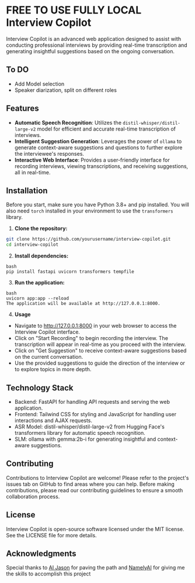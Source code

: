 # FREE TO USE FULLY LOCAL Interview Copilot

Interview Copilot is an advanced web application designed to assist with conducting professional interviews by providing real-time transcription and generating insightful suggestions based on the ongoing conversation.

## To DO

* Add Model selection
* Speaker diarization, split on different roles


## Features

- **Automatic Speech Recognition**: Utilizes the `distil-whisper/distil-large-v2` model for efficient and accurate real-time transcription of interviews.
- **Intelligent Suggestion Generation**: Leverages the power of `ollama` to generate context-aware suggestions and questions to further explore the interviewee's responses.
- **Interactive Web Interface**: Provides a user-friendly interface for recording interviews, viewing transcriptions, and receiving suggestions, all in real-time.

## Installation

Before you start, make sure you have Python 3.8+ and pip installed. You will also need `torch` installed in your environment to use the `transformers` library.

1. **Clone the repository:**

```bash
git clone https://github.com/yourusername/interview-copilot.git
cd interview-copilot
```

2. **Install dependencies:**
```
bash
pip install fastapi uvicorn transformers tempfile
```

3. **Run the application:**
```
bash
uvicorn app:app --reload
The application will be available at http://127.0.0.1:8000.
```

4. **Usage**
* Navigate to http://127.0.0.1:8000 in your web browser to access the Interview Copilot interface.
* Click on "Start Recording" to begin recording the interview. The transcription will appear in real-time as you proceed with the interview.
* Click on "Get Suggestion" to receive context-aware suggestions based on the current conversation.
* Use the provided suggestions to guide the direction of the interview or to explore topics in more depth.

## Technology Stack

* Backend: FastAPI for handling API requests and serving the web application.
* Frontend: Tailwind CSS for styling and JavaScript for handling user interactions and AJAX requests.
* ASR Model: distil-whisper/distil-large-v2 from Hugging Face's transformers library for automatic speech recognition.
* SLM: ollama with gemma:2b-i for generating insightful and context-aware suggestions.

## Contributing

Contributions to Interview Copilot are welcome! Please refer to the project's issues tab on GitHub to find areas where you can help. Before making contributions, please read our contributing guidelines to ensure a smooth collaboration process.

## License

Interview Copilot is open-source software licensed under the MIT license. See the LICENSE file for more details.

## Acknowledgments

Special thanks to [AI Jason](https://github.com/JayZeeDesign) for paving the path and [NamelyAI](https://namelyai.com) for giving me the skills to accomplish this project